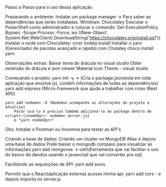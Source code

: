 Passo a Passo para o uso dessa aplicação.

Preparando o ambiente:
Instalar um package manager -> Para saber as dependências que serão instaladas. Windows: Chocolatey
    Executar o PowerShell como administrador e colocar o comando: 
        Set-ExecutionPolicy Bypass -Scope Process -Force; iex ((New-Object System.Net.WebClient).DownloadString('https://chocolatey.org/install.ps1'))
Instalar o node com Chocolatey: 
    cinst nodejs.install
Installar o yarn (Gerenciador de pacotes avançado e rápido) com Cholatey 
    choco install yarn

Observações extras:
    Baixar tema do drácula no visual studio
    Obter extensão do drácula e json viewer
    Material Icon Theme - visual studio

Começando o projeto:
    yarn init -y  -> (Cria o package.json(está em toda aplicação que envolve js), contém informações de todas as dependências)
    yarn add express (Micro-framework que ajuda a trabalhar com rotas (Rest API))

    yarn add nodemon -D (Nodemon acompanha as alterações do projeto e atualiza)
        Parar usá-lo é preciso também adicioná-lo ao package dentro de scripts:{<nomeQqr>: nodemon server.js}
        e "yarn <nomeQqr>"

Obs: Instalar o Postman ou Insomnia para testar as API's

Criando a base de dados:
    Criando um cluster no MongoDB Atlas e depois uma base de dados
    Pode baixar o mongodb compass para visualizar as informações
    yarn add mongoose -> odm(Ferramenta que vai facilitar o uso do banco de dandos usando o javascript que vai converter pra sql)

Facilitando as requisições de API:
    yarn add axios

Permitir que o React(aplicação externa) acesse minha api:
    yarn add cors   - e depois importa no server.js
